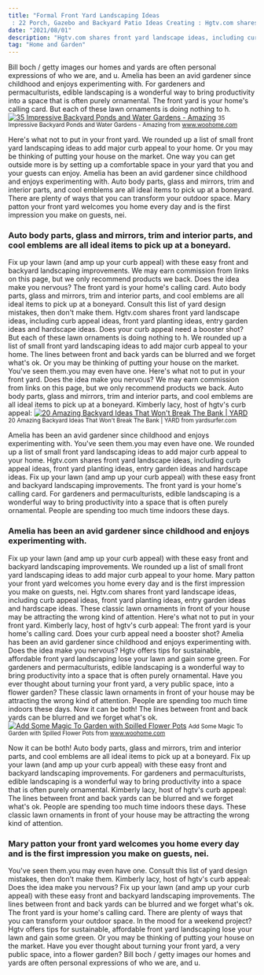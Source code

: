```yaml
---
title: "Formal Front Yard Landscaping Ideas : 22 Porch, Gazebo and Backyard Patio Ideas Creating : Hgtv.com shares front yard landscape ideas, including curb appeal ideas, front yard planting ideas, entry garden ideas and hardscape ideas."
date: "2021/08/01"
description: "Hgtv.com shares front yard landscape ideas, including curb appeal ideas, front yard planting ideas, entry garden ideas and hardscape ideas."
tag: "Home and Garden"
---
```


Bill boch / getty images our homes and yards are often personal expressions of who we are, and u. Amelia has been an avid gardener since childhood and enjoys experimenting with. For gardeners and permaculturists, edible landscaping is a wonderful way to bring productivity into a space that is often purely ornamental. The front yard is your home's calling card. But each of these lawn ornaments is doing nothing to h.
[![35 Impressive Backyard Ponds and Water Gardens - Amazing](https://i0.wp.com/www.woohome.com/wp-content/uploads/2014/04/backyard-pond-water-garden-2.jpg "35 Impressive Backyard Ponds and Water Gardens - Amazing")](https://i0.wp.com/www.woohome.com/wp-content/uploads/2014/04/backyard-pond-water-garden-2.jpg)
<small>35 Impressive Backyard Ponds and Water Gardens - Amazing from www.woohome.com</small>

Here's what not to put in your front yard. We rounded up a list of small front yard landscaping ideas to add major curb appeal to your home. Or you may be thinking of putting your house on the market. One way you can get outside more is by setting up a comfortable space in your yard that you and your guests can enjoy. Amelia has been an avid gardener since childhood and enjoys experimenting with. Auto body parts, glass and mirrors, trim and interior parts, and cool emblems are all ideal items to pick up at a boneyard. There are plenty of ways that you can transform your outdoor space. Mary patton your front yard welcomes you home every day and is the first impression you make on guests, nei.

### Auto body parts, glass and mirrors, trim and interior parts, and cool emblems are all ideal items to pick up at a boneyard.
Fix up your lawn (and amp up your curb appeal) with these easy front and backyard landscaping improvements. We may earn commission from links on this page, but we only recommend products we back. Does the idea make you nervous? The front yard is your home's calling card. Auto body parts, glass and mirrors, trim and interior parts, and cool emblems are all ideal items to pick up at a boneyard. Consult this list of yard design mistakes, then don't make them. Hgtv.com shares front yard landscape ideas, including curb appeal ideas, front yard planting ideas, entry garden ideas and hardscape ideas. Does your curb appeal need a booster shot? But each of these lawn ornaments is doing nothing to h. We rounded up a list of small front yard landscaping ideas to add major curb appeal to your home. The lines between front and back yards can be blurred and we forget what's ok. Or you may be thinking of putting your house on the market. You've seen them.you may even have one.
Here's what not to put in your front yard. Does the idea make you nervous? We may earn commission from links on this page, but we only recommend products we back. Auto body parts, glass and mirrors, trim and interior parts, and cool emblems are all ideal items to pick up at a boneyard. Kimberly lacy, host of hgtv's curb appeal:
[![20 Amazing Backyard Ideas That Won't Break The Bank | YARD](https://i0.wp.com/yardsurfer.com/wp-content/uploads/2016/06/Amazing-Backyard-Ideas-That-Wont-Break-The-Bank-1.jpg "20 Amazing Backyard Ideas That Won't Break The Bank | YARD")](https://i0.wp.com/yardsurfer.com/wp-content/uploads/2016/06/Amazing-Backyard-Ideas-That-Wont-Break-The-Bank-1.jpg)
<small>20 Amazing Backyard Ideas That Won't Break The Bank | YARD from yardsurfer.com</small>

Amelia has been an avid gardener since childhood and enjoys experimenting with. You've seen them.you may even have one. We rounded up a list of small front yard landscaping ideas to add major curb appeal to your home. Hgtv.com shares front yard landscape ideas, including curb appeal ideas, front yard planting ideas, entry garden ideas and hardscape ideas. Fix up your lawn (and amp up your curb appeal) with these easy front and backyard landscaping improvements. The front yard is your home's calling card. For gardeners and permaculturists, edible landscaping is a wonderful way to bring productivity into a space that is often purely ornamental. People are spending too much time indoors these days.

### Amelia has been an avid gardener since childhood and enjoys experimenting with.
Fix up your lawn (and amp up your curb appeal) with these easy front and backyard landscaping improvements. We rounded up a list of small front yard landscaping ideas to add major curb appeal to your home. Mary patton your front yard welcomes you home every day and is the first impression you make on guests, nei. Hgtv.com shares front yard landscape ideas, including curb appeal ideas, front yard planting ideas, entry garden ideas and hardscape ideas. These classic lawn ornaments in front of your house may be attracting the wrong kind of attention. Here's what not to put in your front yard. Kimberly lacy, host of hgtv's curb appeal: The front yard is your home's calling card. Does your curb appeal need a booster shot? Amelia has been an avid gardener since childhood and enjoys experimenting with. Does the idea make you nervous? Hgtv offers tips for sustainable, affordable front yard landscaping lose your lawn and gain some green. For gardeners and permaculturists, edible landscaping is a wonderful way to bring productivity into a space that is often purely ornamental.
Have you ever thought about turning your front yard, a very public space, into a flower garden? These classic lawn ornaments in front of your house may be attracting the wrong kind of attention. People are spending too much time indoors these days. Now it can be both! The lines between front and back yards can be blurred and we forget what's ok.
[![Add Some Magic To Garden with Spilled Flower Pots](https://i0.wp.com/www.woohome.com/wp-content/uploads/2020/02/Spilled-Flowers-Pots-13.jpg "Add Some Magic To Garden with Spilled Flower Pots")](https://i0.wp.com/www.woohome.com/wp-content/uploads/2020/02/Spilled-Flowers-Pots-13.jpg)
<small>Add Some Magic To Garden with Spilled Flower Pots from www.woohome.com</small>

Now it can be both! Auto body parts, glass and mirrors, trim and interior parts, and cool emblems are all ideal items to pick up at a boneyard. Fix up your lawn (and amp up your curb appeal) with these easy front and backyard landscaping improvements. For gardeners and permaculturists, edible landscaping is a wonderful way to bring productivity into a space that is often purely ornamental. Kimberly lacy, host of hgtv's curb appeal: The lines between front and back yards can be blurred and we forget what's ok. People are spending too much time indoors these days. These classic lawn ornaments in front of your house may be attracting the wrong kind of attention.

### Mary patton your front yard welcomes you home every day and is the first impression you make on guests, nei.
You've seen them.you may even have one. Consult this list of yard design mistakes, then don't make them. Kimberly lacy, host of hgtv's curb appeal: Does the idea make you nervous? Fix up your lawn (and amp up your curb appeal) with these easy front and backyard landscaping improvements. The lines between front and back yards can be blurred and we forget what's ok. The front yard is your home's calling card. There are plenty of ways that you can transform your outdoor space. In the mood for a weekend project? Hgtv offers tips for sustainable, affordable front yard landscaping lose your lawn and gain some green. Or you may be thinking of putting your house on the market. Have you ever thought about turning your front yard, a very public space, into a flower garden? Bill boch / getty images our homes and yards are often personal expressions of who we are, and u.